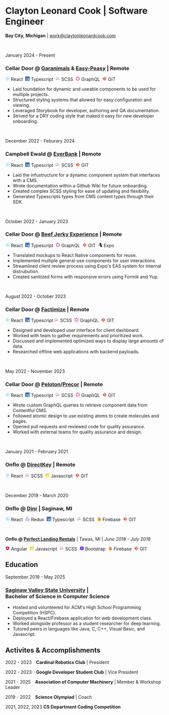 <!-- ? Uncomment for printing
<style>
    h1,
    h3,
    h4,
    h5,
    h6,
    p,
    li,
    ol {
        margin-top: 0.25rem;
        margin-bottom: 0.25rem;
    }

    .qr-codes {
        display: grid;
        grid-template-columns: 1fr 1fr 1fr;
    }
</style>
-->

# Clayton Leonard Cook | Software Engineer

**Bay City, Michigan** | [work@claytonleonardcook.com](mailto:work@claytonleonardcook.com)

<br/>


January&nbsp;2024 - Present

### **Cellar&nbsp;Door @ [Garanimals](https://www.garanimals.com/) & [Easy-Peasy](https://www.easypeasy.com/)** | Remote

<img style="height: 1em;" src="public/readme/react.svg" />&nbsp;React&nbsp;
<img style="height: 1em;" src="public/readme/typescript.svg" />&nbsp;Typescript&nbsp;
<img style="height: 1em;" src="public/readme/sass.svg" />&nbsp;SCSS&nbsp;
<img style="height: 1em;" src="public/readme/graphql.svg" />&nbsp;GraphQL&nbsp;
<img style="height: 1em;" src="public/readme/git.svg" />&nbsp;GIT&nbsp;

<ul>
    <li>Laid foundation for dynamic and useable components to be used for multiple projects.</li>
    <li>Structured styling systems that allowed for easy configuration and viewing.</li>
    <li>Leveraged Storybook for developer, authoring and QA documentation.</li>
    <li>Strived for a DRY coding style that maked it easy for new developer onboarding.</li>
</ul>

<br/>

December&nbsp;2022 - Feburary&nbsp;2024

### **Campbell&nbsp;Ewald @ [EverBank](https://www.everbank.com)** | Remote

<img style="height: 1em;" src="public/readme/react.svg" />&nbsp;React&nbsp;
<img style="height: 1em;" src="public/readme/typescript.svg" />&nbsp;Typescript&nbsp;
<img style="height: 1em;" src="public/readme/sass.svg" />&nbsp;SCSS&nbsp;
<img style="height: 1em;" src="public/readme/git.svg" />&nbsp;GIT&nbsp;

<ul>
    <li>Laid the infustructure for a dynamic component system that interfaces with a CMS.</li>
    <li>Wrote documentation within a Github Wiki for future onboarding.</li>
    <li>Created complex SCSS styling for ease of updating and flexibility.</li>
    <li>Generated Typescripts types from CMS content types through their SDK.</li>
</ul>

<br/>

October&nbsp;2022 - January&nbsp;2023

### **Cellar&nbsp;Door @ [Beef Jerky Experience](https://beefjerkyx.com)** | Remote

<img style="height: 1em;" src="public/readme/react.svg" />&nbsp;React&nbsp;
<img style="height: 1em;" src="public/readme/typescript.svg" />&nbsp;Typescript&nbsp;
<img style="height: 1em;" src="public/readme/graphql.svg" />&nbsp;GraphQL&nbsp;
<img style="height: 1em;" src="public/readme/git.svg" />&nbsp;GIT&nbsp;
<img style="height: 1em;" src="public/readme/expo.svg" />&nbsp;Expo&nbsp;

<ul>
    <li>Translated mockups to React Native components for reuse.</li>
    <li>Implemented multiple general-use components for user interactions.</li>
    <li>Streamlined client review process using Expo's EAS system for internal distrubution.</li>
    <li>Created sanitized forms with responsive errors using Formik and Yup.</li>
</ul>

<br/>

August&nbsp;2022 - October&nbsp;2023

### **Cellar&nbsp;Door @ [Factimize](https://www.factimize.com)** | Remote

<img style="height: 1em;" src="public/readme/react.svg" />&nbsp;React&nbsp;
<img style="height: 1em;" src="public/readme/typescript.svg" />&nbsp;Typescript
<img style="height: 1em;" src="public/readme/sass.svg" />&nbsp;SCSS&nbsp;
<img style="height: 1em;" src="public/readme/graphql.svg" />&nbsp;GraphQL&nbsp;
<img style="height: 1em;" src="public/readme/git.svg" />&nbsp;GIT&nbsp;

<ul>
    <li>Designed and developed user interface for client dashboard.</li>
    <li>Worked with team to gather requirements and prioritized work.</li>
    <li>Discussed and implemented optimized ways to display large amounts of data.</li>
    <li>Researched offline web applications with backend payloads.</li>
</ul>

<br/>

May&nbsp;2022 - November&nbsp;2023

### **Cellar&nbsp;Door @ [Peloton](https://www.onepeloton.com)/[Precor](https://www.precor.com)** | Remote

<img style="height: 1em;" src="public/readme/react.svg" />&nbsp;React&nbsp;
<img style="height: 1em;" src="public/readme/typescript.svg" />&nbsp;Typescript&nbsp;
<img style="height: 1em;" src="public/readme/sass.svg" />&nbsp;SCSS&nbsp;
<img style="height: 1em;" src="public/readme/graphql.svg" />&nbsp;GraphQL&nbsp;
<img style="height: 1em;" src="public/readme/git.svg" />&nbsp;GIT&nbsp;

<ul>
    <li>Wrote custom GraphQL queries to retrieve component data from Contentful CMS.</li>
    <li>Followed atomic design to use existing atoms to create molecules and pages.</li>
    <li>Opened pull requests and reviewed code for quality assurance.</li>
    <li>Worked with external teams for quality assurance and design.</li>
</ul>

<br/>

January&nbsp;2021 - February&nbsp;2021

### **Onflo @ [DirectKey](https://direct-key.vercel.app)** | Remote

<img style="height: 1em;" src="public/readme/react.svg" />&nbsp;React&nbsp;
<img style="height: 1em;" src="public/readme/sass.svg" />&nbsp;SCSS&nbsp;
<img style="height: 1em;" src="public/readme/javascript.svg" />&nbsp;Javascript&nbsp;
<img style="height: 1em;" src="public/readme/git.svg" />&nbsp;GIT&nbsp;

<!--

<ul>
    <li>Migrated media assets and content from existing site over to React project.</li>
    <li>Groomed JIRA tickets with dev team and code reviewed PRs on GitHub.</li>
    <li>Worked in branches to organize and merge new features deployed in production.</li>
    <li>Followed design mocks to develop email blast sent to thousands of customers.</li>
</ul>

-->

<br/>

December&nbsp;2019 - March&nbsp;2020

### **Onflo @ [Dinr](https://github.com/jadeallencook/dinr)** | Saginaw,&nbsp;MI

<img style="height: 1em;" src="public/readme/react.svg" />&nbsp;React&nbsp;
<img style="height: 1em;" src="public/readme/redux.svg" />&nbsp;Redux&nbsp;
<img style="height: 1em;" src="public/readme/typescript.svg" />&nbsp;Typescript&nbsp;
<img style="height: 1em;" src="public/readme/sass.svg" />&nbsp;SCSS&nbsp;
<img style="height: 1em;" src="public/readme/firebase.svg" />&nbsp;Firebase&nbsp;
<img style="height: 1em;" src="public/readme/git.svg" />&nbsp;GIT&nbsp;

<!--

<ul>
    <li>Wrote helper functions with Jest unit tests to format data used on frontend.</li>
    <li>Configured React router to handle URL parameters used for application logic.</li>
    <li>Refactored components and located/migrated shared component logic.</li>
    <li>Worked with the frontend development team using Github to manage codebase.</li>
</ul>

-->

<br/>

**Onflo @ [Perfect Landing Rentals](https://perfectlandingrentals.com)** | Tawas,&nbsp;MI | *June&nbsp;2018 - July&nbsp;2018*

<img style="height: 1em;" src="public/readme/angular.svg" />&nbsp;Angular&nbsp;
<img style="height: 1em;" src="public/readme/javascript.svg" />&nbsp;Javascript&nbsp;
<img style="height: 1em;" src="public/readme/sass.svg" />&nbsp;SCSS&nbsp;
<img style="height: 1em;" src="public/readme/bootstrap.svg" />&nbsp;Bootstrap&nbsp;
<img style="height: 1em;" src="public/readme/firebase.svg" />&nbsp;Firebase&nbsp;
<img style="height: 1em;" src="public/readme/git.svg" />&nbsp;GIT&nbsp;

<!--

<ul>
    <li>Collaborated with frontend team to develop CRUD dashboard for use by client.</li>
    <li>Helped integrate Firebase (a realtime database) into dashboard to handle client data.</li>
    <li>Developed a login page using Firebase Auth to authenticate and signup users.</li>
    <li>Wrote Firebase rules to validate and sanitize user inputs being sent in API requests.</li>
</ul>

-->

## Education

September&nbsp;2019 - May 2025

### **[Saginaw Valley State University](https://www.svsu.edu)** | Bachelor&nbsp;of&nbsp;Science&nbsp;in&nbsp;Computer Science

<ul>
    <li>Hosted and volunteered for ACM's High School Programming Competition (HSPC).</li>
    <li>Deployed a React/Firebase application for web development class.</li>
    <li>Worked alongside professor as a student researcher for deep learning.</li>
    <li>Tutored peers in languages like Java, C, C++, Visual Basic, and Javascript.</li>
</ul>

## Activites&nbsp;&amp;&nbsp;Accomplishments

2022 - 2023&emsp;**Cardinal&nbsp;Robotics&nbsp;Club** | President

2022 - 2023&emsp;**Google&nbsp;Developer&nbsp;Student&nbsp;Club** | Vice&nbsp;President

2021 - 2025&emsp;**Association&nbsp;of&nbsp;Computer&nbsp;Machinery** | Member & Workshop Leader

2019 - 2022&emsp;**Science&nbsp;Olympiad** | Coach

2021, 2022, 2023 **CS&nbsp;Department&nbsp;Coding&nbsp;Competition**

<!--

</br>

<p class="qr-codes" align="center">
    <img src="public/readme/websiteqrcode.svg" /><img src="public/readme/linkedinqrcode.svg" /><img src="public/readme/githubqrcode.svg" />
</p>

-->
